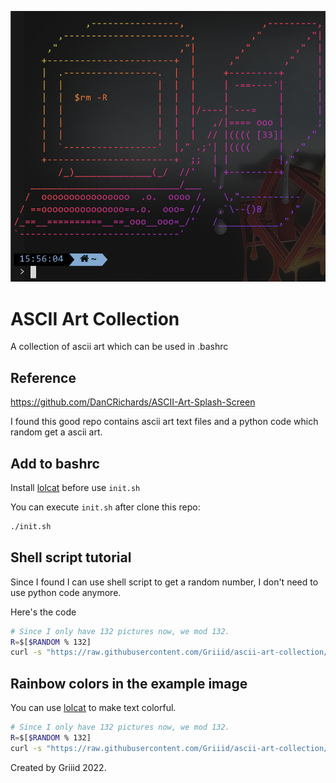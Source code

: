 ![Example Photo](example.png)

# ASCII Art Collection

A collection of ascii art which can be used in .bashrc

## Reference

https://github.com/DanCRichards/ASCII-Art-Splash-Screen

I found this good repo contains ascii art text files and a python code which random get a ascii art.

## Add to bashrc

Install [lolcat](https://github.com/busyloop/lolcat) before use `init.sh`

You can execute `init.sh` after clone this repo:

```sh
./init.sh
```

## Shell script tutorial

Since I found I can use shell script to get a random number, I don't need to use python code anymore.

Here's the code

```sh
# Since I only have 132 pictures now, we mod 132.
R=$[$RANDOM % 132]
curl -s "https://raw.githubusercontent.com/Griiid/ascii-art-collection/master/arts/$R.txt"
```

## Rainbow colors in the example image

You can use [lolcat](https://github.com/busyloop/lolcat) to make text colorful.

```sh
# Since I only have 132 pictures now, we mod 132.
R=$[$RANDOM % 132]
curl -s "https://raw.githubusercontent.com/Griiid/ascii-art-collection/master/arts/$R.txt" | lolcat
```

Created by Griiid 2022. 

